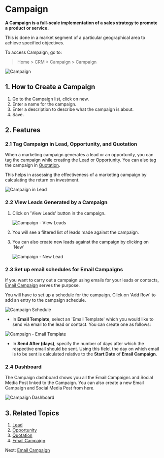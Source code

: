 <!-- add-breadcrumbs -->
# Campaign

**A Campaign is a full-scale implementation of a sales strategy to promote a
product or service.**

This is done in a market segment of a particular geographical area to achieve specified objectives.

To access Campaign, go to:
> Home > CRM > Campaign > Campaign

![Campaign](/docs/v13/assets/img/crm/campaign.png)

## 1. How to Create a Campaign
1. Go to the Campaign list, click on new.
2. Enter a name for the campaign.
3. Enter a description to describe what the campaign is about.
4. Save.

## 2. Features

### 2.1 Tag Campaign in Lead, Opportunity, and Quotation

When a marketing campaign generates a lead or an opportunity, you can tag the campaign while creating the [Lead](/docs/v13/user/manual/en/CRM/lead) or [Opportunity](/docs/v13/user/manual/en/CRM/opportunity). You can also tag the campaign in [Quotation](/docs/v13/user/manual/en/selling/quotation).

This helps in assessing the effectiveness of a marketing campaign by calculating the return on investment.

![Campaign in Lead](/docs/v13/assets/img/crm/campaign-in-lead.png)

### 2.2 View Leads Generated by a Campaign

1. Click on 'View Leads' button in the campaign.

     ![Campaign - View Leads](/docs/v13/assets/img/crm/campaign-view-leads.png)

2. You will see a filtered list of leads made against the campaign.
3. You can also create new leads against the campaign by clicking on 'New'

     ![Campaign - New Lead](/docs/v13/assets/img/crm/campaign-new-lead.png)

### 2.3 Set up email schedules for Email Campaigns

If you want to carry out a campaign using emails for your leads or contacts, [Email Campaign](/docs/v13/user/manual/en/CRM/email-campaign) serves the purpose.

You will have to set up a schedule for the campaign. Click on 'Add Row' to add an entry to the campaign schedule.

![Campaign Schedule](/docs/v13/assets/img/crm/campaign-email-schedule.png)

-  In **Email Template**, select an 'Email Template' which you would like to send via email to the lead or contact. You can create one as follows:

![Campaign - Email Template](/docs/v13/assets/img/crm/email-template.png)

-  In **Send After (days)**, specify the number of days after which the respective email should be sent. Using this field, the day on which email is to be sent is calculated relative to the **Start Date** of **Email Campaign**.

### 2.4 Dashboard

The Campaign dashboard shows you all the Email Campaigns and Social Media Post linked to the Campaign. You can also create a new Email Campaign and Social Media Post from here.

![Campaign Dashboard](/docs/v13/assets/img/crm/campaign-dashboard.png)


## 3. Related Topics
1. [Lead](/docs/v13/user/manual/en/CRM/lead)
1. [Opportunity](/docs/v13/user/manual/en/CRM/opportunity)
1. [Quotation](/docs/v13/user/manual/en/selling/quotation)
1. [Email Campaign](/docs/v13/user/manual/en/CRM/email-campaign)

Next: [Email Campaign](/docs/v13/user/manual/en/CRM/email-campaign)
